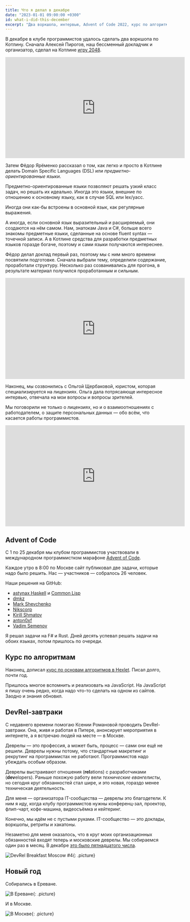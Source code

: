 ```yaml
---
title: Что я делал в декабре
date: "2023-01-01 09:00:00 +0300"
id: what-i-did-this-december
excerpt: "Два воркшопа, интервью, Advent of Code 2022, курс по алгоритмам и Новый год."
---
```


В декабре в клубе программистов удалось сделать два воркшопа по Котлину. Сначала Алексей Пирогов, наш бессменный докладчик и организатор, сделал на Котлине [игру 2048](https://ru.wikipedia.org/wiki/2048_(%D0%B8%D0%B3%D1%80%D0%B0)).

<div class="video">
    <iframe width="560" height="315" src="https://www.youtube.com/embed/V2YqLtD3HoU" title="YouTube video player" frameborder="0" allow="accelerometer; autoplay; clipboard-write; encrypted-media; gyroscope; picture-in-picture; web-share" allowfullscreen></iframe>
</div>

Затем Фёдор Ярёменко рассказал о том, как легко и просто в Котлине делать Domain Specific Languages (DSL) или *предметно-ориентированные языки*.

Предметно-ориентированные языки позволяют решать узкий класс задач, но решать их идеально. Иногда это языки, внешние по отношению к основному языку, как в случае SQL или lex/yacc.

Иногда они как-бы встроены в основной язык, как регулярные выражения.

А иногда, если основной язык выразительный и расширяемый, они создаются на нём самом. Нам, знатокам Java и C#, больше всего знакомы предметные языки, сделанные на основе fluent syntax — точечной записи. А в Котлине средства для разработки предметных языков горазде богаче, поэтому и сами языки получаются интереснее.

Фёдор делал доклад первый раз, поэтому мы с ним много времени посвятили подготовке. Сначала выбрали тему, определили содержание, проработали структуру. Несколько раз созванивались для прогона, в результате материал получился проработанным и сильным.

<div class="video">
    <iframe width="560" height="315" src="https://www.youtube.com/embed/8Js9WtiN2kg" title="YouTube video player" frameborder="0" allow="accelerometer; autoplay; clipboard-write; encrypted-media; gyroscope; picture-in-picture; web-share" allowfullscreen></iframe>
</div>

Наконец, мы созвонились с Ольгой Щербаковой, юристом, которая специализируется на лицензиях. Ольга дала потрясаяюще интересное интервью, отвечала на мои вопросы и вопросы зрителей.

Мы поговорили не только о лицензиях, но и о взаимоотношениях с работодателем, о защите персональных данных — обо всём, что касается работы программистов.

<div class="video">
    <iframe width="560" height="315" src="https://www.youtube.com/embed/4kiqhUzmp8I" title="YouTube video player" frameborder="0" allow="accelerometer; autoplay; clipboard-write; encrypted-media; gyroscope; picture-in-picture; web-share" allowfullscreen></iframe>
</div>

## Advent of Code

С 1 по 25 декабря мы клубом программистов участвовали в международном программистком марафоне [Advent of Code](https://adventofcode.com/).

Каждое утро в 8:00 по Москве сайт публиковал две задачи, которые надо было решить. Нас — участников — собралось 26 человек.

Наши решения на GitHub:

* [astynax Haskell](https://github.com/astynax/adventofcode2022.hs) и
  [Common Lisp](https://github.com/astynax/adventofcode2022.lisp)
* [dmkz](https://github.com/dmkz/competitive-programming/tree/master/contests/Advent-of-Code-2022)
* [Mark Shevchenko](https://github.com/markshevchenko/adventofcode2022)
* [Nikscorp](https://github.com/Nikscorp/advent_of_code_2022)
* [Kirill Shmatov](https://github.com/kshmatov/advent2022)
* [anton0xf](https://github.com/anton0xf/aoc2022)
* [Vadim Semenov](https://github.com/vadsemenov/AdventOfCode)

Я решал задачи на F# и Rust. Дней десять успевал решать задачи на обоих языках, потом пришлось по очереди.

## Курс по алгоритмам

Наконец, дописал [курс по основам алгоритмов в Hexlet](https://ru.hexlet.io/courses/basic-algorithms). Писал долго, почти год.

Пришлось многое вспомнить и реализовать на JavaScript. На JavaScript я пишу очень редко, когда надо что-то сделать на одном из сайтов. Заодно и знания обновил.

## DevRel-завтраки

С недавнего времени помогаю Ксении Романовой проводить DevRel-завтраки. Она, живя и работая в Питере, анонсирует мероприятия в интернете, а я встречаю людей на месте — в Москве.

Деврелы — это профессия, а может быть, процесс — сами они ещё не решили. Деврелы нужны потому, что стандартные макретинг и рекрутинг на программистах не работают. Программистов надо убеждать особым образом.

Деврелы выстраивают отношения (**rel**ations) с разработчиками (**dev**elopers). Раньше похожую работу вели *технические евангелисты*, но сегодня круг обязанностей стал шире, и это новая, гораздо менее техническая деятельность.

Для меня — организатора IT-сообщества — деврелы это благодетели. К ним я иду, когда клубу программистов нужны конференц-зал, проектор, флип-чарт, кофе-машина, видеосъёмка и кейтеринг.

Конечно, мы идём не с пустыми руками. IT-сообщество — это доклады, воркшопы, ретриты и хакатоны.

Незаметно для меня оказалось, что в круг моих организационных обязанностей входят теперь и московские деврелы. Мы собираемся один раз в месяц. В декабре [это было пятнадцатого числа](https://www.meetup.com/ru-RU/devrel-spb/events/289984863/).

![DevRel Breakfast Moscow #4](https://secure.meetupstatic.com/photos/event/9/d/a/c/highres_509380364.webp){: .picture}

## Новый год

Собирались в Ереване.

![В Ереване](/img/newyear-2023-yerevan.jpg){: .picture}

И в Москве.

![В Москве](/img/newyear-2023-moscow.jpg){: .picture}
